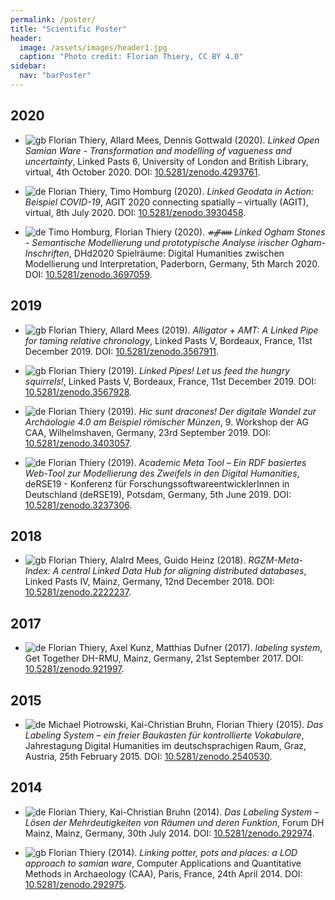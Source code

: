 ```yaml
---
permalink: /poster/
title: "Scientific Poster"
header:
  image: /assets/images/header1.jpg
  caption: "Photo credit: Florian Thiery, CC BY 4.0"
sidebar:
  nav: "barPoster"
---
```


## 2020

-   ![gb](https://raw.githubusercontent.com/stevenrskelton/flag-icon/master/png/16/country-squared/gb.png) Florian Thiery, Allard Mees, Dennis Gottwald (2020). _Linked Open Samian Ware - Transformation and modelling of vagueness and uncertainty_, Linked Pasts 6, University of London and British Library, virtual, 4th October 2020. DOI: [10.5281/zenodo.4293761](https://doi.org/10.5281/zenodo.4293761).

-   ![de](https://raw.githubusercontent.com/stevenrskelton/flag-icon/master/png/16/country-squared/de.png) Florian Thiery, Timo Homburg (2020). _Linked Geodata in Action: Beispiel COVID-19_, AGIT 2020 connecting spatially – virtually (AGIT), virtual, 8th July 2020. DOI: [10.5281/zenodo.3930458](https://doi.org/10.5281/zenodo.3930458).

-   ![de](https://raw.githubusercontent.com/stevenrskelton/flag-icon/master/png/16/country-squared/de.png) Timo Homburg, Florian Thiery (2020). _ᚑᚌᚔ Linked Ogham Stones - Semantische Modellierung und prototypische Analyse irischer Ogham-Inschriften_, DHd2020 Spielräume: Digital Humanities zwischen Modellierung und Interpretation, Paderborn, Germany, 5th March 2020. DOI: [10.5281/zenodo.3697059](https://doi.org/10.5281/zenodo.3697059).

## 2019

-   ![gb](https://raw.githubusercontent.com/stevenrskelton/flag-icon/master/png/16/country-squared/gb.png) Florian Thiery, Allard Mees (2019). _Alligator + AMT: A Linked Pipe for taming relative chronology_, Linked Pasts V, Bordeaux, France, 11st December 2019. DOI: [10.5281/zenodo.3567911](https://doi.org/10.5281/zenodo.3567911).

-   ![gb](https://raw.githubusercontent.com/stevenrskelton/flag-icon/master/png/16/country-squared/gb.png) Florian Thiery (2019). _Linked Pipes! Let us feed the hungry squirrels!_, Linked Pasts V, Bordeaux, France, 11st December 2019. DOI: [10.5281/zenodo.3567928](https://doi.org/10.5281/zenodo.3567928).

-   ![de](https://raw.githubusercontent.com/stevenrskelton/flag-icon/master/png/16/country-squared/de.png) Florian Thiery (2019). _Hic sunt dracones! Der digitale Wandel zur Archäologie 4.0 am Beispiel römischer Münzen_, 9. Workshop der AG CAA, Wilhelmshaven, Germany, 23rd September 2019. DOI: [10.5281/zenodo.3403057](https://doi.org/10.5281/zenodo.3403057).

-   ![de](https://raw.githubusercontent.com/stevenrskelton/flag-icon/master/png/16/country-squared/de.png) Florian Thiery (2019). _Academic Meta Tool – Ein RDF basiertes Web-Tool zur Modellierung des Zweifels in den Digital Humanities_, deRSE19 - Konferenz für ForschungssoftwareentwicklerInnen in Deutschland (deRSE19), Potsdam, Germany, 5th June 2019. DOI: [10.5281/zenodo.3237306](https://doi.org/10.5281/zenodo.3237306).

## 2018

-   ![gb](https://raw.githubusercontent.com/stevenrskelton/flag-icon/master/png/16/country-squared/gb.png) Florian Thiery, Alalrd Mees, Guido Heinz (2018). _RGZM-Meta-Index: A central Linked Data Hub for aligning distributed databases_, Linked Pasts IV, Mainz, Germany, 12nd December 2018. DOI: [10.5281/zenodo.2222237](https://doi.org/10.5281/zenodo.2222237).

## 2017

-   ![de](https://raw.githubusercontent.com/stevenrskelton/flag-icon/master/png/16/country-squared/de.png) Florian Thiery, Axel Kunz, Matthias Dufner (2017). _labeling system_, Get Together DH-RMU, Mainz, Germany, 21st September 2017. DOI: [10.5281/zenodo.921997](https://doi.org/10.5281/zenodo.921997).

## 2015

-   ![de](https://raw.githubusercontent.com/stevenrskelton/flag-icon/master/png/16/country-squared/de.png) Michael Piotrowski, Kai-Christian Bruhn, Florian Thiery (2015). _Das Labeling System – ein freier Baukasten für kontrollierte Vokabulare_, Jahrestagung Digital Humanities im deutschsprachigen Raum, Graz, Austria, 25th February 2015. DOI: [10.5281/zenodo.2540530](https://doi.org/10.5281/zenodo.2540530).

## 2014

-   ![de](https://raw.githubusercontent.com/stevenrskelton/flag-icon/master/png/16/country-squared/de.png) Florian Thiery, Kai-Christian Bruhn (2014). _Das Labeling System – Lösen der Mehrdeutigkeiten von Räumen und deren Funktion_, Forum DH Mainz, Mainz, Germany, 30th July 2014. DOI: [10.5281/zenodo.292974](https://doi.org/10.5281/zenodo.292974).

-   ![gb](https://raw.githubusercontent.com/stevenrskelton/flag-icon/master/png/16/country-squared/gb.png) Florian Thiery (2014). _Linking potter, pots and places: a LOD approach to samian ware_, Computer Applications and Quantitative Methods in Archaeology (CAA), Paris, France, 24th April 2014. DOI: [10.5281/zenodo.292975](https://doi.org/10.5281/zenodo.292975).
